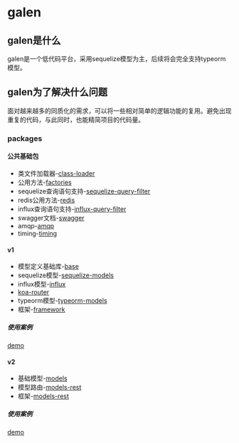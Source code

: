# galen

## galen是什么

galen是一个低代码平台，采用sequelize模型为主，后续将会完全支持typeorm模型。

## galen为了解决什么问题

面对越来越多的同质化的需求，可以将一些相对简单的逻辑功能的复用。避免出现重复的代码，与此同时，也能精简项目的代码量。

### packages

#### 公共基础包

- 类文件加载器-[class-loader](https://github.com/AlfieriChou/galen/tree/master/packages/class-loader)
- 公用方法-[factories](https://github.com/AlfieriChou/galen/tree/master/packages/factories)
- sequelize查询语句支持-[sequelize-query-filter](https://github.com/AlfieriChou/galen/tree/master/packages/sequelize-query-filter)
- redis公用方法-[redis](https://github.com/AlfieriChou/galen/tree/master/packages/redis)
- influx查询语句支持-[influx-query-filter](https://github.com/AlfieriChou/galen/tree/master/packages/influx-query-filter)
- swagger文档-[swagger](https://github.com/AlfieriChou/galen/tree/master/packages/swagger)
- amqp-[amqp](https://github.com/AlfieriChou/galen/tree/master/packages/amqp)
- timing-[timing](https://github.com/AlfieriChou/galen/tree/master/packages/timing)

#### v1

- 模型定义基础库-[base](https://github.com/AlfieriChou/galen/tree/master/packages/base)
- sequelize模型-[sequelize-models](https://github.com/AlfieriChou/galen/tree/master/packages/sequelize-models)
- influx模型-[influx](https://github.com/AlfieriChou/galen/tree/master/packages/influx)
- [koa-router](https://github.com/AlfieriChou/galen/tree/master/packages/koa-router)
- typeorm模型-[typeorm-models](https://github.com/AlfieriChou/galen/tree/master/packages/typeorm-models)
- 框架-[framework](https://github.com/AlfieriChou/galen/tree/master/packages/framework)

##### 使用案例

[demo](https://github.com/AlfieriChou/galen-demo)

#### v2

- 基础模型-[models](https://github.com/AlfieriChou/galen/tree/master/packages/models)
- 模型路由-[models-rest](https://github.com/AlfieriChou/galen/tree/master/packages/models-rest)
- 框架-[models-rest](https://github.com/AlfieriChou/galen/tree/master/packages/framework-next)

##### 使用案例

[demo](https://github.com/AlfieriChou/galen-demo-next/tree/develop)
